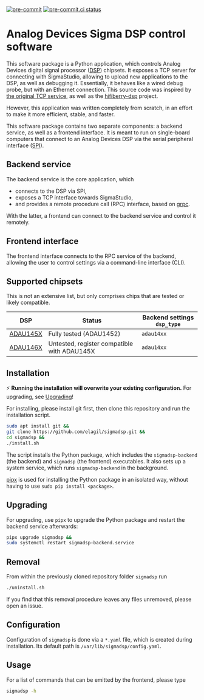 [![pre-commit](https://img.shields.io/badge/pre--commit-enabled-brightgreen?logo=pre-commit&logoColor=white)](https://github.com/pre-commit/pre-commit) [![pre-commit.ci status](https://results.pre-commit.ci/badge/github/elagil/sigmadsp/main.svg)](https://results.pre-commit.ci/latest/github/elagil/sigmadsp/main)
# Analog Devices Sigma DSP control software

This software package is a Python application, which controls Analog Devices
digital signal processor ([DSP](https://en.wikipedia.org/wiki/Digital_signal_processor)) chipsets. It exposes a TCP server for
connecting with SigmaStudio, allowing to upload new applications to the DSP, as well as debugging it. Essentially, it
behaves like a wired debug probe, but with an Ethernet connection. This source code was inspired by [the original TCP service](https://wiki.analog.com/resources/tools-software/linux-software/sigmatcp),
as well as the [hifiberry-dsp](https://github.com/hifiberry/hifiberry-dsp) project.

However, this application was written completely from scratch, in an effort to make it more efficient, stable, and faster.

This software package contains two separate components: a backend service, as well as a frontend interface. It is meant
to run on single-board computers that connect to an Analog Devices DSP via the serial peripheral interface ([SPI](https://en.wikipedia.org/wiki/Serial_Peripheral_Interface)).

## Backend service

The backend service is the core application, which
- connects to the DSP via SPI,
- exposes a TCP interface towards SigmaStudio,
- and provides a remote procedure call (RPC) interface, based on [grpc](https://grpc.io/).

With the latter, a frontend can connect to the backend service and control it remotely.

## Frontend interface

The frontend interface connects to the RPC service of the backend, allowing the user to control
settings via a command-line interface (CLI).

## Supported chipsets

This is not an extensive list, but only comprises chips that are tested or likely compatible.

DSP|Status|Backend settings `dsp_type`
---|---|--
[ADAU145X](https://www.analog.com/media/en/technical-documentation/data-sheets/ADAU1452_1451_1450.pdf) | Fully tested (ADAU1452) | `adau14xx`
[ADAU146X](https://www.analog.com/media/en/technical-documentation/data-sheets/ADAU1463-1467.pdf) | Untested, register compatible with ADAU145X | `adau14xx`

## Installation
:zap: **Running the installation will overwrite your existing configuration.** For upgrading, see [Upgrading](#upgrading)!

For installing, please install git first, then clone this repository and run the installation script.

```bash
sudo apt install git &&
git clone https://github.com/elagil/sigmadsp.git &&
cd sigmadsp &&
./install.sh
```

The script installs the Python package, which includes the `sigmadsp-backend` (the backend) and `sigmadsp` (the frontend) executables.
It also sets up a system service, which runs `sigmadsp-backend` in the background.

[pipx](https://pypa.github.io/pipx/) is used for installing the Python package in an isolated way, without having to use `sudo pip install <package>`.

## Upgrading

For upgrading, use `pipx` to upgrade the Python package and restart the backend service afterwards:

```bash
pipx upgrade sigmadsp &&
sudo systemctl restart sigmadsp-backend.service
```

## Removal

From within the previously cloned repository folder `sigmadsp` run

```bash
./uninstall.sh
```

If you find that this removal procedure leaves any files unremoved, please open an issue.

## Configuration

Configuration of `sigmadsp` is done via a `*.yaml` file, which is created during installation. Its default path is `/var/lib/sigmadsp/config.yaml`.

## Usage

For a list of commands that can be emitted by the frontend, please type

```bash
sigmadsp -h
```
